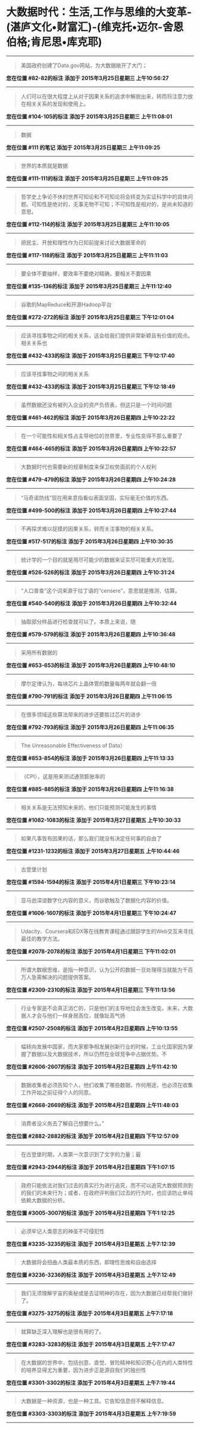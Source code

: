 # 大数据时代：生活,工作与思维的大变革-(湛庐文化•财富汇)-(维克托•迈尔-舍恩伯格;肯尼思•库克耶)

---

> 美国政府创建了Data.gov网站，为大数据敞开了大门；

**您在位置 #82-82的标注** **添加于 2015年3月25日星期三 上午10:56:27**

---

> 人们可以在很大程度上从对于因果关系的追求中解脱出来，转而将注意力放在相关关系的发现和使用上。

**您在位置 #104-105的标注** **添加于 2015年3月25日星期三 上午11:08:01**

---

> 数据

**您在位置 #111 的笔记** **添加于 2015年3月25日星期三 上午11:09:25**

---

> 世界的本质就是数据

**您在位置 #111-111的标注** **添加于 2015年3月25日星期三 上午11:09:25**

---

> 哲学史上争论不休的世界可知论和不可知论将会转变为实证科学中的具体问题。可知性是绝对的，无事无物不可知；不可知性是相对的，是尚未知道的意思。

**您在位置 #112-114的标注** **添加于 2015年3月25日星期三 上午11:10:05**

---

> 把民主、开放和理性作为已知前提来讨论大数据革命的

**您在位置 #117-118的标注** **添加于 2015年3月25日星期三 上午11:11:03**

---

> 要全体不要抽样，要效率不要绝对精确，要相关不要因果

**您在位置 #135-136的标注** **添加于 2015年3月25日星期三 上午11:12:40**

---

> 谷歌的MapReduce和开源Hadoop平台

**您在位置 #272-272的标注** **添加于 2015年3月25日星期三 下午12:01:04**

---

> 应该寻找事物之间的相关关系，这会给我们提供非常新颖且有价值的观点。相关关系也

**您在位置 #432-433的标注** **添加于 2015年3月25日星期三 下午12:17:40**

---

> 应该寻找事物之间的相关关系

**您在位置 #432-433的标注** **添加于 2015年3月25日星期三 下午12:18:49**

---

> 虽然数据还没有被列入企业的资产负债表，但这只是一个时间问题

**您在位置 #461-462的标注** **添加于 2015年3月26日星期四 上午10:22:22**

---

> 在一个可能性和相关性占主导地位的世界里，专业性变得不那么重要了

**您在位置 #464-465的标注** **添加于 2015年3月26日星期四 上午10:22:57**

---

> 大数据时代也需要新的规章制度来保卫权势面前的个人权利

**您在位置 #479-479的标注** **添加于 2015年3月26日星期四 上午10:24:28**

---

> “马奇诺防线”现在用来意指看似表面坚固，实际毫无价值的东西。

**您在位置 #499-500的标注** **添加于 2015年3月26日星期四 上午10:27:44**

---

> 不再探求难以捉摸的因果关系，转而关注事物的相关关系。

**您在位置 #517-517的标注** **添加于 2015年3月26日星期四 上午10:30:35**

---

> 统计学的一个目的就是用尽可能少的数据来证实尽可能重大的发现。

**您在位置 #526-526的标注** **添加于 2015年3月26日星期四 上午10:31:24**

---

> “人口普查”这个词来源于拉丁语的“censere”，意思就是推测、估算。

**您在位置 #540-540的标注** **添加于 2015年3月26日星期四 上午10:32:44**

---

> 抽取部分样品进行检查就可以了。本质上来说，随

**您在位置 #579-579的标注** **添加于 2015年3月26日星期四 上午10:36:48**

---

> 采用所有数据的

**您在位置 #653-653的标注** **添加于 2015年3月26日星期四 上午10:48:10**

---

> 摩尔定律认为，每块芯片上晶体管的数量每两年就会翻一倍

**您在位置 #790-791的标注** **添加于 2015年3月26日星期四 上午11:06:15**

---

> 在很多领域这些算法带来的进步还要胜过芯片的进步

**您在位置 #792-793的标注** **添加于 2015年3月26日星期四 上午11:06:35**

---

> The Unreasonable Effectiveness of Data）

**您在位置 #853-854的标注** **添加于 2015年3月26日星期四 上午11:13:33**

---

> （CPI），这是用来测试通货膨胀率的

**您在位置 #885-885的标注** **添加于 2015年3月26日星期四 上午11:16:38**

---

> 相关关系是无法预知未来的，他们只能预测可能发生的事情

**您在位置 #1082-1083的标注** **添加于 2015年3月27日星期五 上午10:30:33**

---

> 如果凡事皆有因果的话，那么我们就没有决定任何事的自由了

**您在位置 #1231-1232的标注** **添加于 2015年3月27日星期五 上午10:44:46**

---

> 古登堡计划

**您在位置 #1594-1594的标注** **添加于 2015年4月1日星期三 下午10:23:14**

---

> 亚马逊深谙数字化内容的意义，而谷歌触及了数据化内容的价值。

**您在位置 #1606-1607的标注** **添加于 2015年4月1日星期三 下午10:24:47**

---

> Udacity、Coursera和EDX等在线教育课程通过跟踪学生的Web交互来寻找最佳的教学方法。

**您在位置 #2078-2078的标注** **添加于 2015年4月1日星期三 下午11:02:01**

---

> 所谓大数据思维，是指一种意识，认为公开的数据一旦处理得当就能为千百万人急需解决的问题提供答案。

**您在位置 #2309-2310的标注** **添加于 2015年4月1日星期三 下午11:13:56**

---

> 行业专家是不会真正消亡的，只是他们的主导地位会发生改变。未来，大数据人才会与他们一样身居高位，就像趾高气扬

**您在位置 #2507-2508的标注** **添加于 2015年4月2日星期四 上午10:13:55**

---

> 幅转向发展中国家，而大家都争相发展创新行业的时候，工业化国家因为掌握了数据以及大数据技术，所以仍然在全球竞争中占据优势。不

**您在位置 #2606-2607的标注** **添加于 2015年4月2日星期四 上午11:42:10**

---

> 数据收集者必须告知个人，他们收集了哪些数据、作何用途，也必须在收集工作开始之前征得个人的同意。

**您在位置 #2668-2669的标注** **添加于 2015年4月2日星期四 上午11:48:03**

---

> 消费者没义务去了解自己想要什么。”

**您在位置 #2882-2882的标注** **添加于 2015年4月2日星期四 下午12:57:09**

---

> 在古登堡时期，人类第一次意识到了文字的力量；最

**您在位置 #2943-2944的标注** **添加于 2015年4月2日星期四 下午1:07:15**

---

> 政府只能依法对我们过去的真实行为进行追究，而不可以追究大数据预测到的我们的未来行为；或者，在政府评判我们过去的行为时，也应该防止单纯依赖大数据的分析。

**您在位置 #3005-3007的标注** **添加于 2015年4月2日星期四 下午1:12:25**

---

> 必须牢记人类意志的神圣不可侵犯性

**您在位置 #3235-3235的标注** **添加于 2015年4月3日星期五 上午7:12:39**

---

> 大数据将会扭曲人类最本质的东西，即理性思维和自由选择

**您在位置 #3236-3236的标注** **添加于 2015年4月3日星期五 上午7:12:49**

---

> 我们无须理解宇宙的奥秘或是去证明神的存在，因为大数据已经帮我们做好了。

**您在位置 #3275-3275的标注** **添加于 2015年4月3日星期五 上午7:17:18**

---

> 就算缺乏深入理解也是很有用的了。

**您在位置 #3283-3283的标注** **添加于 2015年4月3日星期五 上午7:17:47**

---

> 在大数据的世界中，包括创意、直觉、冒险精神和知识野心在内的人类特性的培养显得尤为重要，因为进步正是源自我们的独创性

**您在位置 #3301-3302的标注** **添加于 2015年4月3日星期五 上午7:19:44**

---

> 大数据是一种资源，也是一种工具。它告知信息但不解释信息。

**您在位置 #3303-3303的标注** **添加于 2015年4月3日星期五 上午7:19:59**

---

